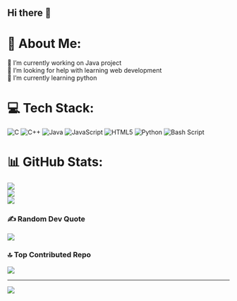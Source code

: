 ## Hi there 👋

# 💫 About Me:
🔭 I’m currently working on Java project<br>🤝 I’m looking for help with learning web development<br>🌱 I’m currently learning python<br>


# 💻 Tech Stack:
![C](https://img.shields.io/badge/c-%2300599C.svg?style=for-the-badge&logo=c&logoColor=white) ![C++](https://img.shields.io/badge/c++-%2300599C.svg?style=for-the-badge&logo=c%2B%2B&logoColor=white) ![Java](https://img.shields.io/badge/java-%23ED8B00.svg?style=for-the-badge&logo=openjdk&logoColor=white) ![JavaScript](https://img.shields.io/badge/javascript-%23323330.svg?style=for-the-badge&logo=javascript&logoColor=%23F7DF1E) ![HTML5](https://img.shields.io/badge/html5-%23E34F26.svg?style=for-the-badge&logo=html5&logoColor=white) ![Python](https://img.shields.io/badge/python-3670A0?style=for-the-badge&logo=python&logoColor=ffdd54) ![Bash Script](https://img.shields.io/badge/bash_script-%23121011.svg?style=for-the-badge&logo=gnu-bash&logoColor=white)
# 📊 GitHub Stats:
![](https://github-readme-stats.vercel.app/api?username=NehanKukkady&theme=dark&hide_border=false&include_all_commits=false&count_private=false)<br/>
![](https://github-readme-streak-stats.herokuapp.com/?user=NehanKukkady&theme=dark&hide_border=false)<br/>
![](https://github-readme-stats.vercel.app/api/top-langs/?username=NehanKukkady&theme=dark&hide_border=false&include_all_commits=false&count_private=false&layout=compact)

### ✍️ Random Dev Quote
![](https://quotes-github-readme.vercel.app/api?type=horizontal&theme=radical)

### 🔝 Top Contributed Repo
![](https://github-contributor-stats.vercel.app/api?username=NehanKukkady&limit=5&theme=dark&combine_all_yearly_contributions=true)

---
[![](https://visitcount.itsvg.in/api?id=NehanKukkady&icon=0&color=0)](https://visitcount.itsvg.in)

<!-- Proudly created with GPRM ( https://gprm.itsvg.in ) -->

